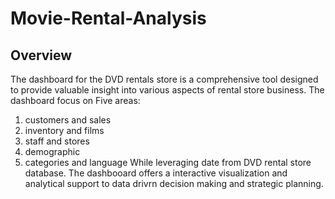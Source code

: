# Movie-Rental-Analysis

## Overview
   The dashboard for the DVD rentals store is a comprehensive tool designed to provide valuable insight into various aspects of rental store business. 
The dashboard focus on Five areas:
 1. customers and sales
 2. inventory and films
 3. staff and stores
 4. demographic
 5. categories and language
    While leveraging date from DVD rental store database. The dashbooard offers a interactive visualization and analytical support to data drivrn decision making and strategic planning.
    
    

 
